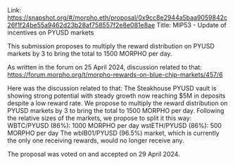 Link: https://snapshot.org/#/morpho.eth/proposal/0x9cc8e2944a5baa9059842c26f1f24be55a9462d23b28af758557f2e8e081e8ae
Title: MIP53 - Update of incentives on PYUSD markets

This submission proposes to multiply the reward distribution on PYUSD markets by 3 to bring the total to 1500 MORPHO per day.

As written in the forum on 25 April 2024, discussion related to that: https://forum.morpho.org/t/morpho-rewards-on-blue-chip-markets/457/6

Here was the discussion related to that:
The Steakhouse PYUSD vault is showing strong potential with steady growth now reaching $5M in deposits despite a low reward rate. We propose to multiply the reward distribution on PYUSD markets by 3 to bring the total to 1500 MORPHO per day. Following the relative sizes of the markets, we propose to split it this way:
WBTC/PYUSD (86%): 1000 MORPHO per day
wstETH/PYUSD (86%): 500 MORPHO per day
The wbIB01/PYUSD (96.5%) market, which is currently the only one receiving rewards, would no longer receive any.

The proposal was voted on and accepted on 29 April 2024.